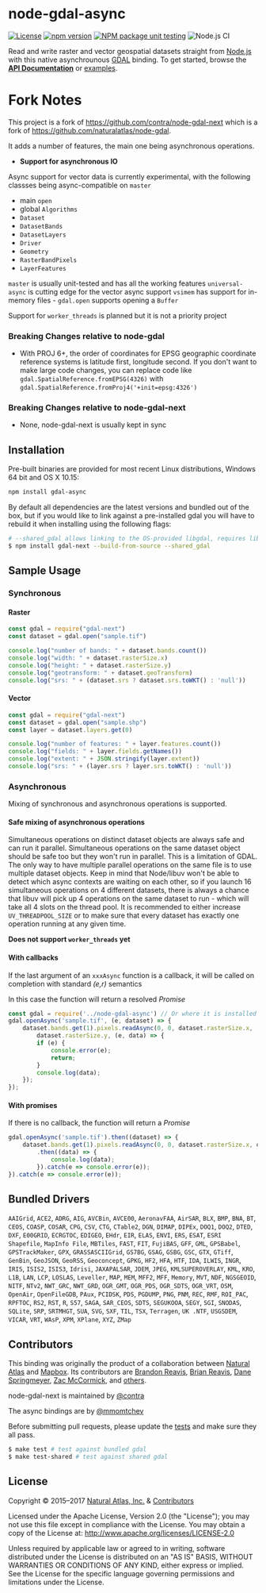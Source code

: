 # node-gdal-async

[![License](https://img.shields.io/badge/License-Apache%202.0-blue.svg)](https://opensource.org/licenses/Apache-2.0)
[![npm version](https://img.shields.io/npm/v/gdal-async)](https://www.npmjs.com/package/gdal-async)
[![NPM package unit testing](https://github.com/mmomtchev/node-gdal-async/actions/workflows/test-release.yml/badge.svg?branch=master)](https://github.com/mmomtchev/node-gdal-async/actions/workflows/test-release.yml)
![Node.js CI](https://github.com/mmomtchev/node-gdal-async/workflows/Node.js%20CI/badge.svg)

Read and write raster and vector geospatial datasets straight from [Node.js](http://nodejs.org) with this native asynchrounous [GDAL](http://www.gdal.org/) binding. To get started, browse the [**API Documentation**](https://contra.io/node-gdal-next/classes/gdal.html) or [examples](examples/).

# Fork Notes

This project is a fork of <https://github.com/contra/node-gdal-next> which is a fork of <https://github.com/naturalatlas/node-gdal>.

It adds a number of features, the main one being asynchronous operations.

- **Support for asynchronous IO**

Async support for vector data is currently experimental, with the following classses being async-compatible on `master`
* main `open`
* global `Algorithms`
* `Dataset`
* `DatasetBands`
* `DatasetLayers`
* `Driver`
* `Geometry`
* `RasterBandPixels`
* `LayerFeatures`

`master` is usually unit-tested and has all the working features
`universal-async` is cutting edge for the vector async support
`vsimem` has support for in-memory files - `gdal.open` supports opening a `Buffer`

Support for `worker_threads` is planned but it is not a priority project

### Breaking Changes relative to node-gdal

- With PROJ 6+, the order of coordinates for EPSG geographic coordinate reference systems is latitude first,
longitude second. If you don't want to make large code changes, you can replace code like `gdal.SpatialReference.fromEPSG(4326)` with `gdal.SpatialReference.fromProj4('+init=epsg:4326')`

### Breaking Changes relative to node-gdal-next

- None, node-gdal-next is usually kept in sync

## Installation

Pre-built binaries are provided for most recent Linux distributions, Windows 64 bit and OS X 10.15:

```sh
npm install gdal-async
```

By default all dependencies are the latest versions and bundled out of the box, but if you would like to link against a pre-installed gdal you will have to rebuild it when installing using the following flags:

```sh
# --shared_gdal allows linking to the OS-provided libgdal, requires libgdal-dev (debian: sudo apt-get install libgdal-dev)
$ npm install gdal-next --build-from-source --shared_gdal  
```

## Sample Usage

### Synchronous

#### Raster

```js
const gdal = require("gdal-next")
const dataset = gdal.open("sample.tif")

console.log("number of bands: " + dataset.bands.count())
console.log("width: " + dataset.rasterSize.x)
console.log("height: " + dataset.rasterSize.y)
console.log("geotransform: " + dataset.geoTransform)
console.log("srs: " + (dataset.srs ? dataset.srs.toWKT() : 'null'))
```

#### Vector

```js
const gdal = require("gdal-next")
const dataset = gdal.open("sample.shp")
const layer = dataset.layers.get(0)

console.log("number of features: " + layer.features.count())
console.log("fields: " + layer.fields.getNames())
console.log("extent: " + JSON.stringify(layer.extent))
console.log("srs: " + (layer.srs ? layer.srs.toWKT() : 'null'))
```

### Asynchronous

Mixing of synchronous and asynchronous operations is supported.

#### Safe mixing of asynchronous operations

Simultaneous operations on distinct dataset objects are always safe and can run it parallel.
Simultaneous operations on the same dataset object should be safe too but they won't run in parallel. This is a limitation of GDAL. The only way to have multiple parallel operations on the same file is to use multiple dataset objects. Keep in mind that Node/libuv won't be able to detect which async contexts are waiting on each other, so if you launch 16 simultaneous operations on 4 different datasets, there is always a chance that libuv will pick up 4 operations on the same dataset to run - which will take all 4 slots on the thread pool. It is recommended to either increase `UV_THREADPOOL_SIZE` or to make sure that every dataset has exactly one operation running at any given time.

**Does not support `worker_threads` yet**

#### With callbacks

If the last argument of an `xxxAsync` function is a callback,
it will be called on completion with standard *(e,r)* semantics

In this case the function will return a resolved *Promise*
```js
const gdal = require('../node-gdal-async') // Or where it is installed
gdal.openAsync('sample.tif', (e, dataset) => {
    dataset.bands.get(1).pixels.readAsync(0, 0, dataset.rasterSize.x,
        dataset.rasterSize.y, (e, data) => {
        if (e) {
            console.error(e);
            return;
        }
        console.log(data);
    });
});
```

#### With promises

If there is no callback, the function will return a *Promise*

```js
gdal.openAsync('sample.tif').then((dataset) => {
    dataset.bands.get(1).pixels.readAsync(0, 0, dataset.rasterSize.x, dataset.rasterSize.y)
        .then((data) => {
            console.log(data);
        }).catch(e => console.error(e));
}).catch(e => console.error(e));
```

## Bundled Drivers

`AAIGrid`, `ACE2`, `ADRG`, `AIG`, `AVCBin`, `AVCE00`, `AeronavFAA`, `AirSAR`, `BLX`, `BMP`, `BNA`, `BT`, `CEOS`, `COASP`, `COSAR`, `CPG`, `CSV`, `CTG`, `CTable2`, `DGN`, `DIMAP`, `DIPEx`, `DOQ1`, `DOQ2`, `DTED`, `DXF`, `E00GRID`, `ECRGTOC`, `EDIGEO`, `EHdr`, `EIR`, `ELAS`, `ENVI`, `ERS`, `ESAT`, `ESRI Shapefile`, `MapInfo File`, `MBTiles`, `FAST`, `FIT`, `FujiBAS`, `GFF`, `GML`, `GPSBabel`, `GPSTrackMaker`, `GPX`, `GRASSASCIIGrid`, `GS7BG`, `GSAG`, `GSBG`, `GSC`, `GTX`, `GTiff`, `GenBin`, `GeoJSON`, `GeoRSS`, `Geoconcept`, `GPKG`, `HF2`, `HFA`, `HTF`, `IDA`, `ILWIS`, `INGR`, `IRIS`, `ISIS2`, `ISIS3`, `Idrisi`, `JAXAPALSAR`, `JDEM`, `JPEG`, `KMLSUPEROVERLAY`, `KML`, `KRO`, `L1B`, `LAN`, `LCP`, `LOSLAS`, `Leveller`, `MAP`, `MEM`, `MFF2`, `MFF`, `Memory`, `MVT`, `NDF`, `NGSGEOID`, `NITF`, `NTv2`, `NWT_GRC`, `NWT_GRD`, `OGR_GMT`, `OGR_PDS`, `OGR_SDTS`, `OGR_VRT`, `OSM`, `OpenAir`, `OpenFileGDB`, `PAux`, `PCIDSK`, `PDS`, `PGDUMP`, `PNG`, `PNM`, `REC`, `RMF`, `ROI_PAC`, `RPFTOC`, `RS2`, `RST`, `R`, `S57`, `SAGA`, `SAR_CEOS`, `SDTS`, `SEGUKOOA`, `SEGY`, `SGI`, `SNODAS`, `SQLite`, `SRP`, `SRTMHGT`, `SUA`, `SVG`, `SXF`, `TIL`, `TSX`, `Terragen`, `UK .NTF`, `USGSDEM`, `VICAR`, `VRT`, `WAsP`, `XPM`, `XPlane`, `XYZ`, `ZMap`

## Contributors

This binding was originally the product of a collaboration between [Natural Atlas](https://github.com/naturalatlas) and [Mapbox](https://github.com/mapbox). Its contributors are [Brandon Reavis](https://github.com/brandonreavis), [Brian Reavis](https://github.com/brianreavis), [Dane Springmeyer](https://github.com/springmeyer), [Zac McCormick](https://github.com/zhm), and [others](https://github.com/naturalatlas/node-gdal/graphs/contributors).

node-gdal-next is maintained by [@contra](https://github.com/contra)

The async bindings are by [@mmomtchev](https://github.com/mmomtchev)

Before submitting pull requests, please update the [tests](test) and make sure they all pass.

```sh
$ make test # test against bundled gdal
$ make test-shared # test against shared gdal
```

## License

Copyright &copy; 2015–2017 [Natural Atlas, Inc.](https://github.com/naturalatlas) & [Contributors](https://github.com/naturalatlas/node-gdal/graphs/contributors)

Licensed under the Apache License, Version 2.0 (the "License"); you may not use this file except in compliance with the License. You may obtain a copy of the License at: http://www.apache.org/licenses/LICENSE-2.0

Unless required by applicable law or agreed to in writing, software distributed under the License is distributed on an "AS IS" BASIS, WITHOUT WARRANTIES OR CONDITIONS OF ANY KIND, either express or implied. See the License for the specific language governing permissions and limitations under the License.
